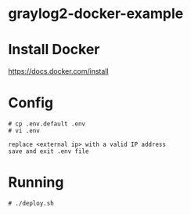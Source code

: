# graylog2-docker-example

# Install Docker
https://docs.docker.com/install

# Config
```shell
# cp .env.default .env
# vi .env

replace <external ip> with a valid IP address
save and exit .env file
```

# Running
```shell
# ./deploy.sh
```
